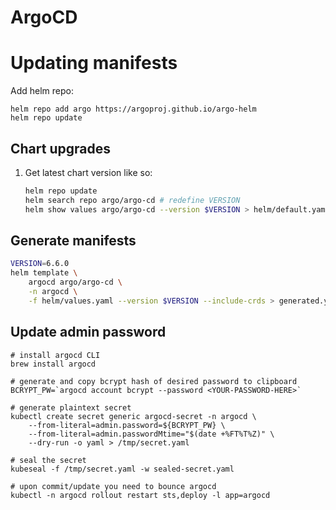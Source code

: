 # ArgoCD

# Updating manifests

Add helm repo:
```
helm repo add argo https://argoproj.github.io/argo-helm
helm repo update
```

## Chart upgrades

1. Get latest chart version like so:
    ```bash
    helm repo update
    helm search repo argo/argo-cd # redefine VERSION
    helm show values argo/argo-cd --version $VERSION > helm/default.yaml
    ```

## Generate manifests

```bash
VERSION=6.6.0
helm template \
    argocd argo/argo-cd \
    -n argocd \
    -f helm/values.yaml --version $VERSION --include-crds > generated.yaml
```

## Update admin password

```
# install argocd CLI
brew install argocd

# generate and copy bcrypt hash of desired password to clipboard
BCRYPT_PW=`argocd account bcrypt --password <YOUR-PASSWORD-HERE>`

# generate plaintext secret
kubectl create secret generic argocd-secret -n argocd \
    --from-literal=admin.password=${BCRYPT_PW} \
    --from-literal=admin.passwordMtime="$(date +%FT%T%Z)" \
    --dry-run -o yaml > /tmp/secret.yaml

# seal the secret
kubeseal -f /tmp/secret.yaml -w sealed-secret.yaml

# upon commit/update you need to bounce argocd
kubectl -n argocd rollout restart sts,deploy -l app=argocd
```
